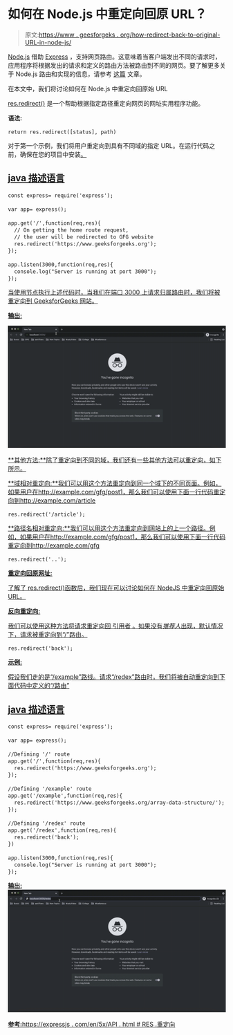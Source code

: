 # 如何在 Node.js 中重定向回原 URL？

> 原文:[https://www . geesforgeks . org/how-redirect-back-to-original-URL-in-node-js/](https://www.geeksforgeeks.org/how-to-redirect-back-to-original-url-in-node-js/)

[<u>Node.js</u>](https://www.geeksforgeeks.org/introduction-to-nodejs/) 借助 [<u>Express</u>](https://www.geeksforgeeks.org/introduction-to-express/) ，支持网页路由。这意味着当客户端发出不同的请求时，应用程序将根据发出的请求和定义的路由方法被路由到不同的网页。要了解更多关于 Node.js 路由和实现的信息，请参考 [<u>这篇</u>](https://www.geeksforgeeks.org/routing-in-node-js/) 文章。

在本文中，我们将讨论如何在 Node.js 中重定向回原始 URL

[<u>res.redirect()</u>](https://www.geeksforgeeks.org/express-js-res-redirect-function/) 是一个帮助根据指定路径重定向网页的网址实用程序功能。

**语法:**

```
return res.redirect([status], path)
```

对于第一个示例，我们将用户重定向到具有不同域的指定 URL。在运行代码之前，确保在您的项目中安装[](https://www.geeksforgeeks.org/introduction-to-express/)<u>。</u>

## <u>java 描述语言</u>

```
const express= require('express');

var app= express();

app.get('/',function(req,res){
  // On getting the home route request,
  // the user will be redirected to GFG website
  res.redirect('https://www.geeksforgeeks.org');
});

app.listen(3000,function(req,res){
  console.log("Server is running at port 3000");
});
```

<u>当使用节点执行上述代码时，当我们在端口 3000 上请求归属路由时，我们将被重定向到 [<u>GeeksforGeeks</u>](https://www.geeksforgeeks.org) 网站。</u>

<u>**输出:**</u>

<u>![](img/7288076760113d6e8fd1bf8b3b365a53.png)</u>

<u>**其他方法:**除了重定向到不同的域，我们还有一些其他方法可以重定向，如下所示。</u>

<u>**域相对重定向:**我们可以用这个方法重定向到同一个域下的不同页面。例如，如果用户在[<u>http://example.com/gfg/post1</u>](http://example.com/gfg/post1)，那么我们可以使用下面一行代码重定向到[<u>http://example.com/article</u>](http://example.com/gfg/post1)</u>

```
res.redirect('/article');
```

<u>**路径名相对重定向:**我们可以用这个方法重定向到网站上的上一个路径。例如，如果用户在[<u>http://example.com/gfg/post1</u>](http://example.com/gfg/post1)，那么我们可以使用下面一行代码重定向到[<u>http://example.com/gfg</u>](http://example.com/gfg/post1)</u>

```
res.redirect('..');
```

<u>**重定向回原网址:**</u>

<u>了解了 res.redirect()函数后，我们现在可以讨论如何在 NodeJS 中重定向回原始 URL。</u>

<u>**反向重定向:**</u>

<u>我们可以使用这种方法将请求重定向回 [<u>引用者</u>](https://en.wikipedia.org/wiki/HTTP_referer) 。如果没有*推荐人*出现，默认情况下，请求被重定向到“/”路由。</u>

```
res.redirect('back');
```

<u>**示例:**</u>

<u>假设我们走的是“/example”路线。请求“/redex”路由时，我们将被自动重定向到下面代码中定义的“/路由”</u>

## <u>java 描述语言</u>

```
const express= require('express');

var app= express();

//Defining '/' route
app.get('/',function(req,res){
  res.redirect('https://www.geeksforgeeks.org');
});

//Defining '/example' route
app.get('/example',function(req,res){
  res.redirect('https://www.geeksforgeeks.org/array-data-structure/');
});

//Defining '/redex' route
app.get('/redex',function(req,res){
  res.redirect('back');
})

app.listen(3000,function(req,res){
  console.log("Server is running at port 3000");
});
```

<u>**输出:**
![](img/0561a6ff3f182e0d29f9209100cfb0ac.png)</u>

<u>**参考:**[<u>https://expressjs . com/en/5x/API . html # RES .重定向</u>](https://expressjs.com/en/5x/api.html#res.redirect)</u>